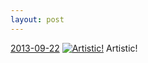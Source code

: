 ```yaml
---
layout: post
---
```


<p>
  <time><a href="/54">2013-09-22</a></time>
  <a href="/54"><img src="{{ site.assets_url }}/54-640.jpg" srcset="{{ site.assets_url }}/54-1280.jpg 1280w, {{ site.assets_url }}/54-960.jpg 960w, {{ site.assets_url }}/54-640.jpg 640w, {{ site.assets_url }}/54-320.jpg 320w" sizes="(min-width: 700px) 50vw, calc(100vw - 2rem)" alt="Artistic!" /></a>
  <span>Artistic!</span>
</p>

